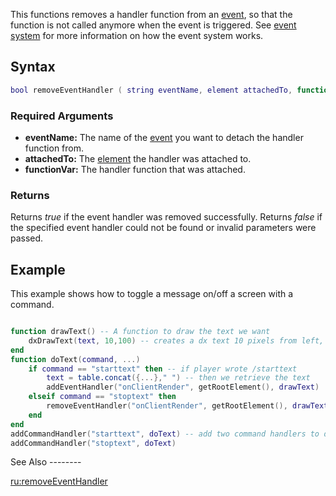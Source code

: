 This functions removes a handler function from an [event](/event.md "wikilink"), so that the function is not called anymore when the event is triggered. See [event system](/event_system.md "wikilink") for more information on how the event system works.

Syntax
------

``` lua
bool removeEventHandler ( string eventName, element attachedTo, function functionVar ) 
```

### Required Arguments

-   **eventName:** The name of the [event](/event.md "wikilink") you want to detach the handler function from.
-   **attachedTo:** The [element](/element.md "wikilink") the handler was attached to.
-   **functionVar:** The handler function that was attached.

### Returns

Returns *true* if the event handler was removed successfully. Returns *false* if the specified event handler could not be found or invalid parameters were passed.

Example
-------

<section name="Client" class="client" show="true">
This example shows how to toggle a message on/off a screen with a command.

``` lua

function drawText() -- A function to draw the text we want
    dxDrawText(text, 10,100) -- creates a dx text 10 pixels from left, 100 from top of the screen
end
function doText(command, ...)
    if command == "starttext" then -- if player wrote /starttext
        text = table.concat({...}," ") -- then we retrieve the text
        addEventHandler("onClientRender", getRootElement(), drawText)       -- and since addEventHandler and removeEventHandler's syntax is the same, we just define the function we use later
    elseif command == "stoptext" then
        removeEventHandler("onClientRender", getRootElement(), drawText)    -- this time we use removeEventHandler
    end
end
addCommandHandler("starttext", doText) -- add two command handlers to doText function
addCommandHandler("stoptext", doText)
```

</section>
See Also
--------

[ru:removeEventHandler](/ru:removeEventHandler.md "wikilink")
